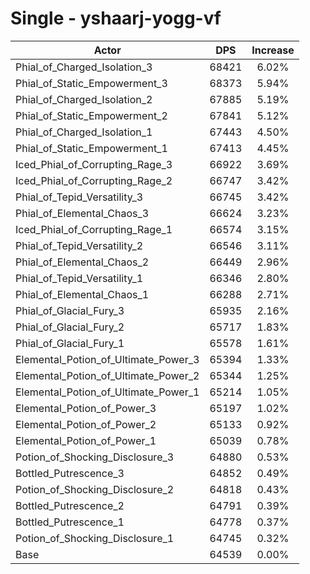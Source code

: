 # Single - yshaarj-yogg-vf
| Actor | DPS | Increase |
|---|:---:|:---:|
|Phial_of_Charged_Isolation_3|68421|6.02%|
|Phial_of_Static_Empowerment_3|68373|5.94%|
|Phial_of_Charged_Isolation_2|67885|5.19%|
|Phial_of_Static_Empowerment_2|67841|5.12%|
|Phial_of_Charged_Isolation_1|67443|4.50%|
|Phial_of_Static_Empowerment_1|67413|4.45%|
|Iced_Phial_of_Corrupting_Rage_3|66922|3.69%|
|Iced_Phial_of_Corrupting_Rage_2|66747|3.42%|
|Phial_of_Tepid_Versatility_3|66745|3.42%|
|Phial_of_Elemental_Chaos_3|66624|3.23%|
|Iced_Phial_of_Corrupting_Rage_1|66574|3.15%|
|Phial_of_Tepid_Versatility_2|66546|3.11%|
|Phial_of_Elemental_Chaos_2|66449|2.96%|
|Phial_of_Tepid_Versatility_1|66346|2.80%|
|Phial_of_Elemental_Chaos_1|66288|2.71%|
|Phial_of_Glacial_Fury_3|65935|2.16%|
|Phial_of_Glacial_Fury_2|65717|1.83%|
|Phial_of_Glacial_Fury_1|65578|1.61%|
|Elemental_Potion_of_Ultimate_Power_3|65394|1.33%|
|Elemental_Potion_of_Ultimate_Power_2|65344|1.25%|
|Elemental_Potion_of_Ultimate_Power_1|65214|1.05%|
|Elemental_Potion_of_Power_3|65197|1.02%|
|Elemental_Potion_of_Power_2|65133|0.92%|
|Elemental_Potion_of_Power_1|65039|0.78%|
|Potion_of_Shocking_Disclosure_3|64880|0.53%|
|Bottled_Putrescence_3|64852|0.49%|
|Potion_of_Shocking_Disclosure_2|64818|0.43%|
|Bottled_Putrescence_2|64791|0.39%|
|Bottled_Putrescence_1|64778|0.37%|
|Potion_of_Shocking_Disclosure_1|64745|0.32%|
|Base|64539|0.00%|
